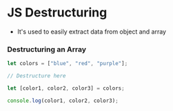 # JS Destructuring

- It's used to easily extract data from object and array

### Destructuring an Array

```js
let colors = ["blue", "red", "purple"];

// Destructure here

let [color1, color2, color3] = colors;

console.log(color1, color2, color3);
```
